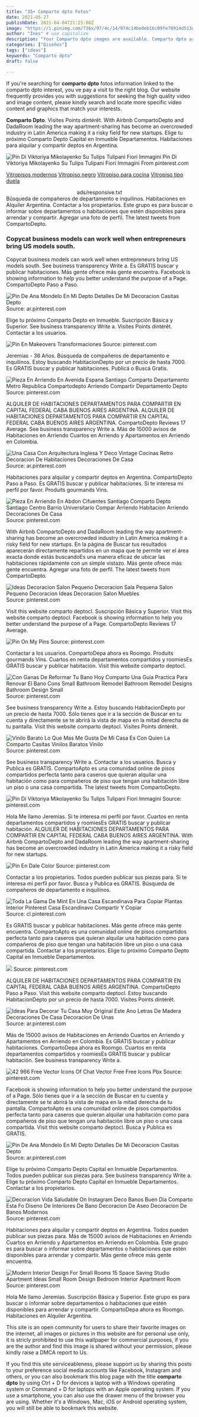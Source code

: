 ```yaml
---
title: "35+ Comparto dpto Fotos"
date: 2021-05-27
publishDate: 2021-04-04T21:25:06Z
image: "https://i.pinimg.com/736x/97/4c/14/974c14be0eb16c09fe78914d513d0e8a.jpg"
author: "Ines" # use capitalize
description: "Your Comparto dpto images are available. Comparto dpto are a topic that is being searched for and liked by netizens today. You can Get the Comparto dpto files here. Find and Download all free photos."
categories: ["Diseños"]
tags: ["ideas"]
keywords: "Comparto dpto"
draft: false

---
```


If you're searching for **comparto dpto** fotos information linked to the comparto dpto interest, you ve pay a visit to the right  blog.  Our website frequently  provides you with  suggestions  for seeking  the high  quality video and image  content, please kindly search and locate more specific video content and graphics  that match your interests.

**Comparto Dpto**. Visites Points dintérêt. With Airbnb CompartoDepto and DadaRoom leading the way apartment-sharing has become an overcrowded industry in Latin America making it a risky field for new startups. Elige tu próximo Comparto Depto Capital en Inmueble Departamentos. Habitaciones para alquilar y compartir deptos en Argentina.

![Pin Di Viktoriya Mikolayenko Su Tulips Tulipani Fiori Immagini](https://i.pinimg.com/564x/4c/7e/8c/4c7e8c095c9a877208d41c078554fea9.jpg "Pin Di Viktoriya Mikolayenko Su Tulips Tulipani Fiori Immagini")
Pin Di Viktoriya Mikolayenko Su Tulips Tulipani Fiori Immagini From pinterest.com

[Vitropisos modernos](/vitropisos-modernos/)
[Vitropiso negro](/vitropiso-negro/)
[Vitropiso para cocina](/vitropiso-para-cocina/)
[Vitropiso tipo duela](/vitropiso-tipo-duela/)
<center><noscript><span>ads/responsive.txt</span></noscript></center>
Búsqueda de compañeros de departamento e inquilinos. Habitaciones en Alquiler Argentina. Contactar a los propietarios. Este grupo es para buscar o informar sobre departamentos o habitaciones que estén disponibles para arrendar y compartir. Agregar una foto de perfil. The latest tweets from CompartoDepto.

### Copycat business models can work well when entrepreneurs bring US models south.

Copycat business models can work well when entrepreneurs bring US models south. See business transparency Write a. Es GRATIS buscar y publicar habitaciones. Más gente ofrece más gente encuentra. Facebook is showing information to help you better understand the purpose of a Page. CompartoDepto Paso a Paso.


![Pin De Ana Mondelo En Mi Depto Detalles De Mi Decoracion Casitas Depto](https://i.pinimg.com/originals/48/f9/f1/48f9f1b6201c9995b5578139962daade.jpg "Pin De Ana Mondelo En Mi Depto Detalles De Mi Decoracion Casitas Depto")
Source: ar.pinterest.com

Elige tu próximo Comparto Depto en Inmueble. Suscripción Básica y Superior. See business transparency Write a. Visites Points dintérêt. Contactar a los usuarios.

![Pin En Makeovers Transformaciones](https://i.pinimg.com/originals/fa/cd/0d/facd0d144ef110cf8128bca291ebdc0f.jpg "Pin En Makeovers Transformaciones")
Source: pinterest.com

Jeremias - 36 Años. Búsqueda de compañeros de departamento e inquilinos. Estoy buscando HabitacionDepto por un precio de hasta 7000. Es GRATIS buscar y publicar habitaciones. Publicá o Buscá Gratis.

![Pieza En Arriendo En Avenida Espana Santiago Comparto Departamento Metro Republica Compartodepto Arriendo Compartir Departamento Depto](https://i.pinimg.com/736x/d3/12/ff/d312ff0941c31e54747ad8f9870a8710.jpg "Pieza En Arriendo En Avenida Espana Santiago Comparto Departamento Metro Republica Compartodepto Arriendo Compartir Departamento Depto")
Source: pinterest.com

ALQUILER DE HABITACIONES DEPARTAMENTOS PARA COMPARTIR EN CAPITAL FEDERAL CABA BUENOS AIRES ARGENTINA. ALQUILER DE HABITACIONES DEPARTAMENTOS PARA COMPARTIR EN CAPITAL FEDERAL CABA BUENOS AIRES ARGENTINA. CompartoDepto Reviews 17 Average. See business transparency Write a. Más de 15000 avisos de Habitaciones en Arriendo Cuartos en Arriendo y Apartamentos en Arriendo en Colombia.

![Una Casa Con Arquitectura Inglesa Y Deco Vintage Cocinas Retro Decoracion De Habitaciones Decoraciones De Casa](https://i.pinimg.com/originals/6f/60/37/6f6037aea88ece67890ca44d2ba7de45.jpg "Una Casa Con Arquitectura Inglesa Y Deco Vintage Cocinas Retro Decoracion De Habitaciones Decoraciones De Casa")
Source: ar.pinterest.com

Habitaciones para alquilar y compartir deptos en Argentina. CompartoDepto Paso a Paso. Es GRATIS buscar y publicar habitaciones. Si te interesa mi perfil por favor. Produits gourmands Vins.

![Pieza En Arriendo En Abdon Cifuentes Santiago Comparto Depto Santiago Centro Barrio Universitario Compar Arriendo Habitacion Arriendo Decoraciones De Casa](https://i.pinimg.com/736x/fe/d6/1a/fed61a958b7a6cf57d616618ca97efd2.jpg "Pieza En Arriendo En Abdon Cifuentes Santiago Comparto Depto Santiago Centro Barrio Universitario Compar Arriendo Habitacion Arriendo Decoraciones De Casa")
Source: pinterest.com

With Airbnb CompartoDepto and DadaRoom leading the way apartment-sharing has become an overcrowded industry in Latin America making it a risky field for new startups. En la página de Buscar tus resultados aparecerán directamente repartidos en un mapa que te permite ver el área exacta donde estás buscandoEs una manera eficaz de ubicar las habitaciones rápidamente con un simple vistazo. Más gente ofrece más gente encuentra. Agregar una foto de perfil. The latest tweets from CompartoDepto.

![Ideas Decoracion Salon Pequeno Decoracion Sala Pequena Salon Pequeno Decoracion Ideas Decoracion Salon Muebles](https://i.pinimg.com/originals/65/be/65/65be653fabcf8ad378cf9cb3ef414707.jpg "Ideas Decoracion Salon Pequeno Decoracion Sala Pequena Salon Pequeno Decoracion Ideas Decoracion Salon Muebles")
Source: pinterest.com

Visit this website comparto deptocl. Suscripción Básica y Superior. Visit this website comparto deptocl. Facebook is showing information to help you better understand the purpose of a Page. CompartoDepto Reviews 17 Average.

![Pin On My Pins](https://i.pinimg.com/originals/dd/fd/6b/ddfd6ba339d2a76c718b25fdd285b124.jpg "Pin On My Pins")
Source: pinterest.com

Contactar a los usuarios. CompartoDepa ahora es Roomgo. Produits gourmands Vins. Cuartos en renta departamentos compartidos y roomiesEs GRATIS buscar y publicar habitación. Visit this website comparto deptocl.

![Con Ganas De Reformar Tu Bano Hoy Comparto Una Guia Practica Para Renovar El Bano Cons Small Bathroom Remodel Bathroom Remodel Designs Bathroom Design Small](https://i.pinimg.com/564x/1a/9d/06/1a9d06c9bf6cc628469b575042173fe7.jpg "Con Ganas De Reformar Tu Bano Hoy Comparto Una Guia Practica Para Renovar El Bano Cons Small Bathroom Remodel Bathroom Remodel Designs Bathroom Design Small")
Source: pinterest.com

See business transparency Write a. Estoy buscando HabitacionDepto por un precio de hasta 7000. Sólo tienes que ir a la sección de Buscar en tu cuenta y directamente se te abrirá la vista de mapa en la mitad derecha de tu pantalla. Visit this website comparto deptocl. Visites Points dintérêt.

![Vinilo Barato Lo Que Mas Me Gusta De Mi Casa Es Con Quien La Comparto Casitas Vinilos Baratos Vinilo](https://i.pinimg.com/originals/9d/37/2e/9d372edc76614a77740611dbc6a039c5.jpg "Vinilo Barato Lo Que Mas Me Gusta De Mi Casa Es Con Quien La Comparto Casitas Vinilos Baratos Vinilo")
Source: pinterest.com

See business transparency Write a. Contactar a los usuarios. Busca y Publica es GRATIS. CompartoApto es una comunidad online de pisos compartidos perfecta tanto para caseros que quieran alquilar una habitación como para compañeros de piso que tengan una habitación libre un piso o una casa compartida. The latest tweets from CompartoDepto.

![Pin Di Viktoriya Mikolayenko Su Tulips Tulipani Fiori Immagini](https://i.pinimg.com/564x/4c/7e/8c/4c7e8c095c9a877208d41c078554fea9.jpg "Pin Di Viktoriya Mikolayenko Su Tulips Tulipani Fiori Immagini")
Source: pinterest.com

Hola Me llamo Jeremias. Si te interesa mi perfil por favor. Cuartos en renta departamentos compartidos y roomiesEs GRATIS buscar y publicar habitación. ALQUILER DE HABITACIONES DEPARTAMENTOS PARA COMPARTIR EN CAPITAL FEDERAL CABA BUENOS AIRES ARGENTINA. With Airbnb CompartoDepto and DadaRoom leading the way apartment-sharing has become an overcrowded industry in Latin America making it a risky field for new startups.

![Pin En Dale Color](https://i.pinimg.com/originals/47/12/73/471273f790deff778ba5fa5b712e81b3.jpg "Pin En Dale Color")
Source: pinterest.com

Contactar a los propietarios. Todos pueden publicar sus piezas para. Si te interesa mi perfil por favor. Busca y Publica es GRATIS. Búsqueda de compañeros de departamento e inquilinos.

![Toda La Gama De Mint En Una Casa Escandinava Para Copiar Plantas Interior Pinterest Casa Escandinavo Compartir Y Copiar](https://i.pinimg.com/originals/fe/5f/f1/fe5ff19741f530587524c6bff065609d.jpg "Toda La Gama De Mint En Una Casa Escandinava Para Copiar Plantas Interior Pinterest Casa Escandinavo Compartir Y Copiar")
Source: cl.pinterest.com

Es GRATIS buscar y publicar habitaciones. Más gente ofrece más gente encuentra. CompartoApto es una comunidad online de pisos compartidos perfecta tanto para caseros que quieran alquilar una habitación como para compañeros de piso que tengan una habitación libre un piso o una casa compartida. Contactar a los propietarios. Elige tu próximo Comparto Depto Capital en Inmueble Departamentos.

![](https://i.pinimg.com/originals/ff/6c/3c/ff6c3ca35f1f1a999525a81793c9613e.jpg "")
Source: pinterest.com

ALQUILER DE HABITACIONES DEPARTAMENTOS PARA COMPARTIR EN CAPITAL FEDERAL CABA BUENOS AIRES ARGENTINA. CompartoDepto Paso a Paso. Visit this website comparto deptocl. Estoy buscando HabitacionDepto por un precio de hasta 7000. Visites Points dintérêt.

![Ideas Para Decorar Tu Casa Muy Original Este Ano Letras De Madera Decoraciones De Casa Decoracion De Unas](https://i.pinimg.com/originals/64/d3/ba/64d3baffe94a9cdad7dc25d54f408a71.jpg "Ideas Para Decorar Tu Casa Muy Original Este Ano Letras De Madera Decoraciones De Casa Decoracion De Unas")
Source: ar.pinterest.com

Más de 15000 avisos de Habitaciones en Arriendo Cuartos en Arriendo y Apartamentos en Arriendo en Colombia. Es GRATIS buscar y publicar habitaciones. CompartoDepa ahora es Roomgo. Cuartos en renta departamentos compartidos y roomiesEs GRATIS buscar y publicar habitación. See business transparency Write a.

![42 966 Free Vector Icons Of Chat Vector Free Free Icons Pbx](https://i.pinimg.com/originals/16/7e/ee/167eeeeae3b687c8824a0dec932b2d61.png "42 966 Free Vector Icons Of Chat Vector Free Free Icons Pbx")
Source: pinterest.com

Facebook is showing information to help you better understand the purpose of a Page. Sólo tienes que ir a la sección de Buscar en tu cuenta y directamente se te abrirá la vista de mapa en la mitad derecha de tu pantalla. CompartoApto es una comunidad online de pisos compartidos perfecta tanto para caseros que quieran alquilar una habitación como para compañeros de piso que tengan una habitación libre un piso o una casa compartida. Visit this website comparto deptocl. Busca y Publica es GRATIS.

![Pin De Ana Mondelo En Mi Depto Detalles De Mi Decoracion Casitas Depto](https://i.pinimg.com/originals/09/56/ca/0956caeeb278e5991036664a6edd8524.jpg "Pin De Ana Mondelo En Mi Depto Detalles De Mi Decoracion Casitas Depto")
Source: ar.pinterest.com

Elige tu próximo Comparto Depto Capital en Inmueble Departamentos. Todos pueden publicar sus piezas para. See business transparency Write a. Elige tu próximo Comparto Depto Capital en Inmueble Departamentos. Contactar a los propietarios.

![Decoracion Vida Saludable On Instagram Deco Banos Buen Dia Comparto Esta Fo Diseno De Interiores De Bano Decoracion De Aseo Decoracion De Banos Modernos](https://i.pinimg.com/originals/cf/aa/51/cfaa5151fd59243431be7ce3ca0583ca.jpg "Decoracion Vida Saludable On Instagram Deco Banos Buen Dia Comparto Esta Fo Diseno De Interiores De Bano Decoracion De Aseo Decoracion De Banos Modernos")
Source: pinterest.com

Habitaciones para alquilar y compartir deptos en Argentina. Todos pueden publicar sus piezas para. Más de 15000 avisos de Habitaciones en Arriendo Cuartos en Arriendo y Apartamentos en Arriendo en Colombia. Este grupo es para buscar o informar sobre departamentos o habitaciones que estén disponibles para arrendar y compartir. Más gente ofrece más gente encuentra.

![Modern Interior Design For Small Rooms 15 Space Saving Studio Apartment Ideas Small Room Design Bedroom Interior Apartment Room](https://i.pinimg.com/736x/97/4c/14/974c14be0eb16c09fe78914d513d0e8a.jpg "Modern Interior Design For Small Rooms 15 Space Saving Studio Apartment Ideas Small Room Design Bedroom Interior Apartment Room")
Source: pinterest.com

Hola Me llamo Jeremias. Suscripción Básica y Superior. Este grupo es para buscar o informar sobre departamentos o habitaciones que estén disponibles para arrendar y compartir. CompartoDepa ahora es Roomgo. Habitaciones en Alquiler Argentina.

This site is an open community for users to share their favorite images on the internet, all images or pictures in this website are for personal use only, it is stricly prohibited to use this wallpaper for commercial purposes, if you are the author and find this image is shared without your permission, please kindly raise a DMCA report to Us.

If you find this site serviceableness, please support us by sharing this posts to your preference social media accounts like Facebook, Instagram and others, or you can also bookmark this blog page with the title **comparto dpto** by using Ctrl + D for devices a laptop with a Windows operating system or Command + D for laptops with an Apple operating system. If you use a smartphone, you can also use the drawer menu of the browser you are using. Whether it's a Windows, Mac, iOS or Android operating system, you will still be able to bookmark this website.
